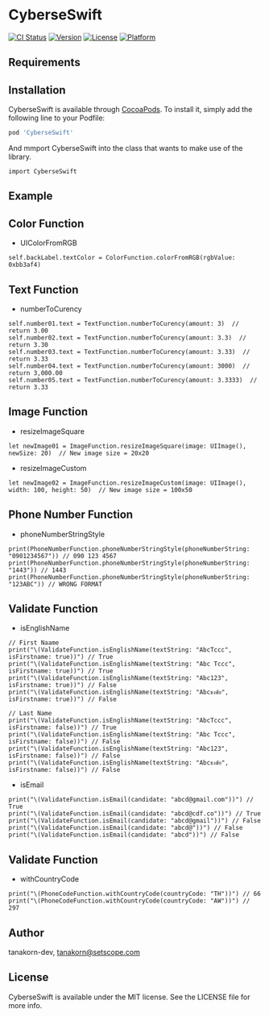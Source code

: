 # CyberseSwift

[![CI Status](http://img.shields.io/travis/tanakorn-dev/CyberseSwift.svg?style=flat)](https://travis-ci.org/tanakorn-dev/CyberseSwift)
[![Version](https://img.shields.io/cocoapods/v/CyberseSwift.svg?style=flat)](http://cocoapods.org/pods/CyberseSwift)
[![License](https://img.shields.io/cocoapods/l/CyberseSwift.svg?style=flat)](http://cocoapods.org/pods/CyberseSwift)
[![Platform](https://img.shields.io/cocoapods/p/CyberseSwift.svg?style=flat)](http://cocoapods.org/pods/CyberseSwift)

## Requirements

## Installation

CyberseSwift is available through [CocoaPods](http://cocoapods.org). To install
it, simply add the following line to your Podfile:

```ruby
pod 'CyberseSwift'
```

And mmport CyberseSwift into the class that wants to make use of the library.

```objc
import CyberseSwift
```

## Example

## Color Function

- UIColorFromRGB

```objc
self.backLabel.textColor = ColorFunction.colorFromRGB(rgbValue: 0xbb3af4)
```

## Text Function

- numberToCurency

```objc
self.number01.text = TextFunction.numberToCurency(amount: 3)  // return 3.00
self.number02.text = TextFunction.numberToCurency(amount: 3.3)  // return 3.30
self.number03.text = TextFunction.numberToCurency(amount: 3.33)  // return 3.33
self.number04.text = TextFunction.numberToCurency(amount: 3000)  // return 3,000.00
self.number05.text = TextFunction.numberToCurency(amount: 3.3333)  // return 3.33
```

## Image Function

- resizeImageSquare

```objc
let newImage01 = ImageFunction.resizeImageSquare(image: UIImage(), newSize: 20)  // New image size = 20x20
```

- resizeImageCustom

```objc
let newImage02 = ImageFunction.resizeImageCustom(image: UIImage(), width: 100, height: 50)  // New image size = 100x50
```

## Phone Number Function

- phoneNumberStringStyle

```objc
print(PhoneNumberFunction.phoneNumberStringStyle(phoneNumberString: "0901234567")) // 090 123 4567
print(PhoneNumberFunction.phoneNumberStringStyle(phoneNumberString: "1443")) // 1443
print(PhoneNumberFunction.phoneNumberStringStyle(phoneNumberString: "123ABC")) // WRONG FORMAT
```

## Validate Function

- isEnglishName

```objc
// First Naame
print("\(ValidateFunction.isEnglishName(textString: "AbcTccc", isFirstname: true))") // True
print("\(ValidateFunction.isEnglishName(textString: "Abc Tccc", isFirstname: true))") // True
print("\(ValidateFunction.isEnglishName(textString: "Abc123", isFirstname: true))") // False
print("\(ValidateFunction.isEnglishName(textString: "Abcธงชัย", isFirstname: true))") // False

// Last Name
print("\(ValidateFunction.isEnglishName(textString: "AbcTccc", isFirstname: false))") // True
print("\(ValidateFunction.isEnglishName(textString: "Abc Tccc", isFirstname: false))") // False
print("\(ValidateFunction.isEnglishName(textString: "Abc123", isFirstname: false))") // False
print("\(ValidateFunction.isEnglishName(textString: "Abcธงชัย", isFirstname: false))") // False
```

- isEmail

```objc
print("\(ValidateFunction.isEmail(candidate: "abcd@gmail.com"))") // True
print("\(ValidateFunction.isEmail(candidate: "abcd@cdf.co"))") // True
print("\(ValidateFunction.isEmail(candidate: "abcd@gmail"))") // False
print("\(ValidateFunction.isEmail(candidate: "abcd@"))") // False
print("\(ValidateFunction.isEmail(candidate: "abcd"))") // False
```

## Validate Function

- withCountryCode
```objc
print("\(PhoneCodeFunction.withCountryCode(countryCode: "TH"))") // 66
print("\(PhoneCodeFunction.withCountryCode(countryCode: "AW"))") // 297
```

## Author

tanakorn-dev, tanakorn@setscope.com

## License

CyberseSwift is available under the MIT license. See the LICENSE file for more info.
